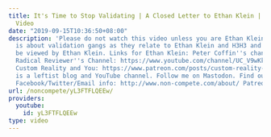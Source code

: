 ```yaml
---
title: It's Time to Stop Validating | A Closed Letter to Ethan Klein | H3H3 Reaction
  Video
date: "2019-09-15T10:36:50+08:00"
description: 'Please do not watch this video unless you are Ethan Klein. This video
  is about validation gangs as they relate to Ethan Klein and H3H3 and should only
  be viewed by Ethan Klein. Links for Ethan Klein: Peter Coffin''s channel: https://www.youtube.com/user/petercoffin
  Radical Reviewer''s Channel: https://www.youtube.com/channel/UC_V9wKk1Dd2rpZ4fxj7pKXA
  Custom Reality and You: https://www.patreon.com/posts/custom-reality-16428974 Non-Compete
  is a leftist blog and YouTube channel. Follow me on Mastodon. Find out more: https://www.non-compete.com/its-time-...
  Facebook/Twitter/Email info: http://www.non-compete.com/about/ Patreon: https://www.patreon.com/noncompete'
url: /noncompete/yL3FTFLQEEw/
providers:
  youtube:
    id: yL3FTFLQEEw
type: video
---
```

